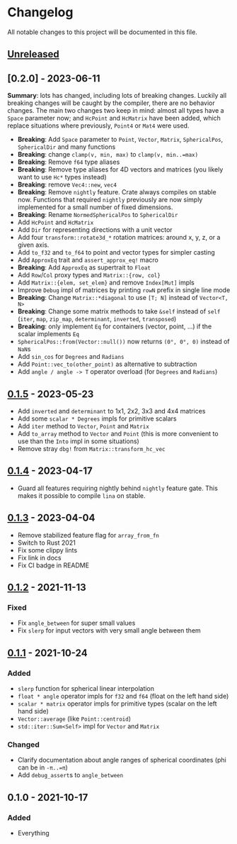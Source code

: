 # Changelog

All notable changes to this project will be documented in this file.


## [Unreleased]

## [0.2.0] - 2023-06-11

**Summary**: lots has changed, including lots of breaking changes.
Luckily all breaking changes will be caught by the compiler, there are no behavior changes.
The main two changes two keep in mind: almost all types have a `Space` parameter now;
and `HcPoint` and `HcMatrix` have been added, which replace situations where previously, `Point4` or `Mat4` were used.

- **Breaking**: Add `Space` parameter to `Point`, `Vector`, `Matrix`, `SphericalPos`, `SphericalDir` and many functions
- **Breaking**: change `clamp(v, min, max)` to `clamp(v, min..=max)`
- **Breaking**: Remove `f64` type aliases
- **Breaking**: Remove type aliases for 4D vectors and matrices (you likely want to use `Hc*` types instead)
- **Breaking**: remove `Vec4::new`, `vec4`
- **Breaking**: Remove `nightly` feature. Crate always compiles on stable now. Functions that required `nightly` previously are now simply implemented for a small number of fixed dimensions.
- **Breaking**: Rename `NormedSphericalPos` to `SphericalDir`
- Add `HcPoint` and `HcMatrix`
- Add `Dir` for representing directions with a unit vector
- Add four `transform::rotate3d_*` rotation matrices: around x, y, z, or a given axis.
- Add `to_f32` and `to_f64` to point and vector types for simpler casting
- Add `ApproxEq` trait and `assert_approx_eq!` macro
- **Breaking**: Add `ApproxEq` as supertrait to `Float`
- Add `Row`/`Col` proxy types and `Matrix::{row, col}`
- Add `Matrix::{elem, set_elem}` and remove `Index[Mut]` impls
- Improve `Debug` impl of matrices by printing `rowN` prefix in single line mode
- **Breaking**: Change `Matrix::*diagonal` to use `[T; N]` instead of `Vector<T, N>`
- **Breaking**: Change some matrix methods to take `&self` instead of `self` (`iter`, `map`, `zip_map`, `determinant`, `inverted`, `transposed`)
- **Breaking**: only implement `Eq` for containers (vector, point, ...) if the scalar implements `Eq`
- `SphericalPos::from(Vector::null())` now returns `(0°, 0°, 0)` instead of `NaN`s
- Add `sin_cos` for `Degrees` and `Radians`
- Add `Point::vec_to(other_point)` as alternative to subtraction
- Add `angle / angle -> T` operator overload (for `Degrees` and `Radians`)


## [0.1.5] - 2023-05-23
- Add `inverted` and `determinant` to 1x1, 2x2, 3x3 and 4x4 matrices
- Add some `scalar * Degrees` impls for primitive scalars
- Add `iter` method to `Vector`, `Point` and `Matrix`
- Add `to_array` method to `Vector` and `Point` (this is more convenient to use
  than the `Into` impl in some situations)
- Remove stray `dbg!` from `Matrix::transform_hc_vec`

## [0.1.4] - 2023-04-17
- Guard all features requiring nightly behind `nightly` feature gate.
  This makes it possible to compile `lina` on stable.

## [0.1.3] - 2023-04-04
- Remove stabilized feature flag for `array_from_fn`
- Switch to Rust 2021
- Fix some clippy lints
- Fix link in docs
- Fix CI badge in README

## [0.1.2] - 2021-11-13
### Fixed
- Fix `angle_between` for super small values
- Fix `slerp` for input vectors with very small angle between them

## [0.1.1] - 2021-10-24
### Added
- `slerp` function for spherical linear interpolation
- `float * angle` operator impls for `f32` and `f64` (float on the left hand side)
- `scalar * matrix` operator impls for primitive types (scalar on the left hand side)
- `Vector::average` (like `Point::centroid`)
- `std::iter::Sum<Self>` impl for `Vector` and `Matrix`

### Changed
- Clarify documentation about angle ranges of spherical coordinates (phi can be in `-π..=π`)
- Add `debug_assert`s to `angle_between`


## 0.1.0 - 2021-10-17
### Added
- Everything


[Unreleased]: https://github.com/LukasKalbertodt/lina/compare/v0.1.5...HEAD
[0.1.5]: https://github.com/LukasKalbertodt/lina/compare/v0.1.4...v0.1.5
[0.1.4]: https://github.com/LukasKalbertodt/lina/compare/v0.1.3...v0.1.4
[0.1.3]: https://github.com/LukasKalbertodt/lina/compare/v0.1.2...v0.1.3
[0.1.2]: https://github.com/LukasKalbertodt/lina/compare/v0.1.1...v0.1.2
[0.1.1]: https://github.com/LukasKalbertodt/lina/compare/v0.1.0...v0.1.1
